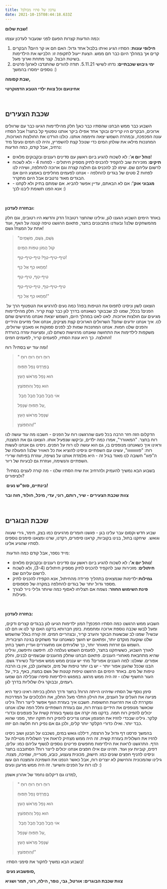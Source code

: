 ```yaml
---
title: עדכון של סתיו מבולבל
date: 2021-10-15T08:44:18.633Z
---
```

**שבת שלום!**

כמה הודעות קצרות הפעם לפני שנעבור לעדכון עצמו:

1. **חילופי עונות**: הסתיו הגיע ואיתו בלבול אחד גדול: האם חם או קר היום? הבקרים קרים אך במהלך היום כבר חם ממש. הצעת ייעול לתקופה זו: הלבישו את הילדימות בשיטת הבצל. קצר מתחת וארוך מעל.
2. **ימי גיבוש שכבתיים**: נדחו לשישי 5.11.21. תודה להורים שהתנדבו לארגן! פרטים נוספים יימסרו בהמשך :) 

**שבת קסומה,** 

**אחינועם וכל צוות ילדי הטבע הדמוקרטי**

 

## שכבת הצעירים

השבוע כבר ממש הבחנו שהסתיו כבר כאן! חלק מהילדימות הגיעו כבר עם שרוולים ארוכים, הבקרים היו קרירים ובוקר אחד אפילו ביקר אותנו טפטוף קל בחצר! אבל הסתיו עונה הפכפכה, ובמהרה השמש יצאה וחיממה אותנו. כולנו הורדנו את החולצות הארוכות, המחנכות מילאו את שולחן המים כדי שנוכל קצת להשפריץ, והיה לנו חמים ונעים! מיד נרחיב, אבל קודם, כמה הודעות:

* **נוהל יום א**': לא לשכוח להגיע ביום ראשון עם סדינים רעננים ובקבוקים מלאים!
* **תיקים**: מזכירות שוב להקפיד להכניס לתיק מספיק חיתולים - לפחות 4 - ולא לשכוח לרשום עליהם שם. שימו לב להכניס גם חולצה קצרה וגם ארוכה להחלפה, ושיהיו לנו לפחות 2 סטים של בגדים להחלפה - אנחנו לפעמים מחליפים באמצע היום אם הבגדים מאוד נרטבים אבל היום מתקרר.
* **מגבוני אוק'**: אם לא הבאתם, עדיין אפשר להביא. אם שמתם בתיק ולא לקחנו - אנא הפנו תשומת ליבנו לכך :)

 

**ובחזרה לעדכון:**

באחד הימים השבוע הגענו לגן, וגילינו שהחצר רטובה! הדק והדשא היו רטובים, וגם חלק מהמשחקים שלנו! ובעודנו מתבוננים בחצר, פתאום הרגשנו טיפה קטנה על האף, ועוד אחת על המצח! גשם!

> "גֶּשֶׁם, גֶּשֶׁם, מִשָּׁמַיִם
>
> קוֹל הֲמוֹן טִפּוֹת הַמַּיִם
>
> טִיף-טִיף-טַף! טִיף-טִיף-טַף!
>
> מַחֲאוּ כַּף אֶל כַּף!
>
> טִיף-טַף, טִיף-טַף
>
> טִיף-טִיף-טַף, טִיף-טִיף-טַף
>
> מַחֲאוּ כַּף אֶל כַּף!"

 הוצאנו לשון וניסינו לתפוס את הטיפות בפה! כמה נעים להרגיש את הטפטוף הרך על הפנים! בכלל, שמנו לב שבבוקר כשאנחנו בדרך לגן כבר קצת קריר. חלק מהילדימות מגיעים עם חולצות ארוכות. לאט לאט במהלך היום, השמש יוצאת ואנחנו מרגישים שחם לנו. איך אנחנו יודעים שחם? השרוולים הארוכים קצת מציקים, אנחנו אולי מזיעים והידיים והפנים שלנו חמות. אנחנו המחנכות שמות לב לפנים סמוקות או מאבקי שרוולים, משקפות לילדימות את התחושה שאנחנו מרגישות כשחם לנו, ומציעות עזרה בהורדת החולצה. כך היא עונת הסתיו, לפעמים קריר, לפעמים חמים!

ומה עוד יש בסתיו? רוח!

> " רוּחַ רוּחַ רוּחַ רוּחַ
>
> בַּפַּרְדֵּס נָפַל תַּפּוּחַ
>
> הוּא נָפַל מֵרֹאשׁ הָעֵץ
>
> הוּא נָפַל וְהִתְפּוֹצֵץ
>
>  אוֹי חֲבָל חֲבָל חֲבָל חֲבָל
>
> עַל תַּפּוּחַ שֶׁנָּפַל,
>
> שֶׁנָּפַל מֵרֹאשׁ הָעֵץ
>
> וְהִתְפּוֹצֵץ!"

הדקלום הזה חזר הרבה בכל פעם שהרגשנו רוח על הפנים - חשבנו מה עוד עושה לנו רוח בחצר. "המאוורר", אמרו כמה ילדים, וביקשו שנפעיל אותו. הוצאנו גם את המצנח, וראינו איך כשאנחנו מנופפים בו, גם הוא עושה לנו רוח על הפנים. ניסינו גם אנחנו לעשות רוח: "פוווווווווו", עשינו עם השפתיים וניסינו להוציא את כל האוויר שלנו! הפעולה של ה"פווו" חשובה לנו מאוד בגיל זה - היא מלמדת אותנו על נשיפה, עוזרת בפיתוח שרירי השפתיים והנשימה, ועוזרת גם לבעיות של ריור.

 בשבוע הבא נמשיך להעמיק ולהרחיב את שיח הסתיו שלנו - מה קורה לעצים בסתיו? ולציפורים?

 **בינתיים, סופ"ש נעים!**

**צוות שכבת הצעירים - שיר, רותם, רוני, עדי, מיכל, חולוד, חוה ובר**

  

## שכבת הבוגרים

שבוע חדש וקסום עבר עלינו בגן - פגשנו חומרים מרגיעים כמו בצק, חימר, גירי שעווה וגואש.  שיחקנו בחול, בנינו בקוביות, קראנו סיפורים, רקדנו, שרנו ומצאנו סימנים נוספים לסתיו שהגיע אלינו. 

 מייד נספר, אבל קודם כמה הודעות:

* **נוהל יום א':** לא לשכוח להגיע ביום ראשון עם סדינים רעננים ובקבוקים מלאים!
* **חיתולים**: מזכירות שוב להקפיד להכניס לתיק מספיק חיתולים (3-4), ולא לשכוח לרשום עליהם שם.
* **גמילות**:ילדימות שנמצאים בתהליך פרידה מהחיתול, אנא הקפידו להכניס לתיק מספר גדול יותר של בגדים להחלפה במקרה של פספוסים.
* **פינת השימוש החוזר**: נשמח אם תצליחו לאסוף כמה שיותר גלילי נייר לצורך פעילות.

 

**בחזרה לעדכון:** 

השבוע ממש הרגשנו כמה הסתיו הפכפך! המון ילדימות הגיעו לגן בבגדים קצרים ודקים, ומעל לבשו שכבה נוספת ארוכה ומחממת. בזמן חברותא בדקנו האם קר לנו או חם לנו עכשיו? שמנו לב שבשעות הבוקר והערב קריר, ובצהריים חמים. זה קורה בגלל שהשמש שלנו שוקעת מוקדם יותר, ופתאום יש חושך כשאנחנו עוד משחקים בגינה הציבורית. השמש גם זורחת מאוחר יותר, כך שלעיתים אנו מתעוררים ועדיין חשוך בחוץ.\
לאורך השבוע, כששיחקנו בחצר, לפעמים השמש נעלמה לנו. חיפשנו וחיפשנו, וגילינו שהיא מתחבאת מאחורי העננים. פתאום הבחנו שחלק מהעננים שבשמיים לבנים, וחלק אפורים. שאלנו: למה העננים אפורים? מתי יש עננים ממש ממש אפורים? כשיורד גשם. הבנו שככל שהענן אפור יותר - יש בו יותר טיפות של מים, וכשהענן לבן, אין בו הרבה טיפות של מים. באחד הימים גם הרגשנו טיפות קטנות של גשם במצח, באף, ביד, על העור החשוף שלנו - זה היה ממש מרגש. במפגש הילדימות סיפרו שבלילה הם שמעו רעמים, ובבוקר גילו שלוליות בדרך לגן.

סימן נוסף של הסתיו שזיהינו הייתה הרוח! בחצר ודרך החלון בכיתה ראינו כיצד היא מניעה את העלים על העצים, את הוילון התלוי מעל החלון, את הלכלוכים על המדרכות ומקררת לנו את הזרועות החשופות. חשבנו איך בעזרת הגוף אפשר לייצר רוח? גילינו שכאשר מנופפים את הידיים נוצרת רוח, וגם בעזרת השפתיים וחלל הפה שלנו אנחנו יכולים להפיק רוח חמה. בדקנו מה יקרה אם ננשוף בעזרת קשית על פונפונים וכדורי קלקר. גילינו שבכדי להזיז את הפונפון אנחנו צריכים להפיק רוח חזקה יותר, מפני שהוא כבד יותר. ואילו כדורי הקלקר יותר קלים, ולכן גם אם נפיק רוח חלשה הם יזוזו. 

בהמשך פרסנו דף גדול על הרצפה, דיללנו גואש במים, נשכבנו על הבטן ושוב ניסינו להזיז את השלולית בעזרת קשית. זה היה ממש מצחיק לראות איך השלולית מטיילת על הדף. התרגשנו לראות את הילדימות מחפשים פריטים נוספים לנשוף עליהם כמו: עלים, דפים, קוביות עץ ועוד. תהינו עם אילו חפצים אנחנו יכולים לייצר רוח? הסתובבנו בחצר וניסינו להניף חפצים שונים כמו: חישוק, מכונית צעצוע, כובע, מטרייה, שמיכה, מצנח. גילינו שהמכונית והחישוק לא יוצרים רוח, אבל כאשר הנפנו את השמיכה והמצנח הם עשו לנו רוח על הפנים והשיער. זה היה ממש מרענן ונעים :) 

למדנו גם דיקלום נחמד של אהרון אשמן, 

> " רוּחַ רוּחַ רוּחַ רוּחַ
>
> בַּפַּרְדֵּס נָפַל תַּפּוּחַ
>
> הוּא נָפַל מֵרֹאשׁ הָעֵץ
>
> הוּא נָפַל וְהִתְפּוֹצֵץ
>
>  אוֹי חֲבָל חֲבָל חֲבָל חֲבָל
>
> עַל תַּפּוּחַ שֶׁנָּפַל,
>
> שֶׁנָּפַל מֵרֹאשׁ הָעֵץ
>
> וְהִתְפּוֹצֵץ!"

 בשבוע הבא נמשיך לחקור את סימני הסתיו!

 **סופשבוע נעים,**

**צוות שכבת הבוגרים: אורטל, גבי, נופר, הילה, רוני, תמר ושגיא**